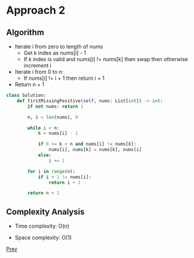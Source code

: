 # Approach 2

## Algorithm

* Iterate i from zero to length of nums
    * Get k index as nums[i] - 1
    * If k index is valid and nums[i] != nums[k] then swap then otherwise increment i
* Iterate i from 0 to n:
    * If nums[i] != i + 1 then return i + 1
* Return n + 1

```python
class Solution:
    def firstMissingPositive(self, nums: List[int]) -> int:
        if not nums: return 1

        n, i = len(nums), 0

        while i < n:
            k = nums[i] - 1

            if 0 <= k < n and nums[i] != nums[k]:
                nums[i], nums[k] = nums[k], nums[i]
            else:
                i += 1

        for i in range(n):
            if i + 1 != nums[i]:
                return i + 1

        return n + 1
```

## Complexity Analysis

* Time complexity: O(n)

* Space complexity: O(1)

[Prev](solution1.md)